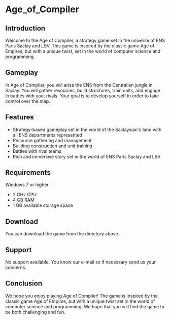 # Age_of_Compiler
## Introduction
Welcome to the Age of Compiler, a strategy game set in the universe of ENS Paris Saclay and LSV. This game is inspired by the classic game Age of Empires, but with a unique twist, set in the world of computer science and programming.

## Gameplay
In Age of Compiler, you will arise the ENS from the Centralian jungle in Saclay. You will gather resources, build structures, train units, and engage in battles with yout rivals. Your goal is to develop yourself in order to take control over the map.

## Features
- Strategy-based gameplay set in the world of the Saclaysian's land with all ENS departments represented
- Resource gathering and management
- Building construction and unit training
- Battles with rival teams
- Rich and immersive story set in the world of ENS Paris Saclay and LSV
## Requirements
Windows 7 or higher
- 2 GHz CPU
- 4 GB RAM
- 1 GB available storage space
## Download
You can download the game from the directory above.

## Support
No support available. You know our e-mail so if necessary send us your concerns.

## Conclusion
We hope you enjoy playing Age of Compiler! The game is inspired by the classic game Age of Empires, but with a unique twist set in the world of computer science and programming. We hope that you will find the game to be both challenging and fun.
